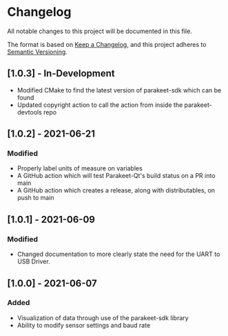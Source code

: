 # Changelog
All notable changes to this project will be documented in this file.

The format is based on [Keep a Changelog](https://keepachangelog.com/en/1.0.0/),
and this project adheres to [Semantic Versioning](https://semver.org/spec/v2.0.0.html).

## [1.0.3] - In-Development
- Modified CMake to find the latest version of parakeet-sdk which can be found
- Updated copyright action to call the action from inside the parakeet-devtools repo

## [1.0.2] - 2021-06-21
### Modified
- Properly label units of measure on variables
- A GitHub action which will test Parakeet-Qt's build status on a PR into main
- A GitHub action which creates a release, along with distributables, on push to main

## [1.0.1] - 2021-06-09
### Modified
- Changed documentation to more clearly state the need for the UART to USB Driver.

## [1.0.0] - 2021-06-07
### Added
- Visualization of data through use of the parakeet-sdk library
- Ability to modify sensor settings and baud rate
